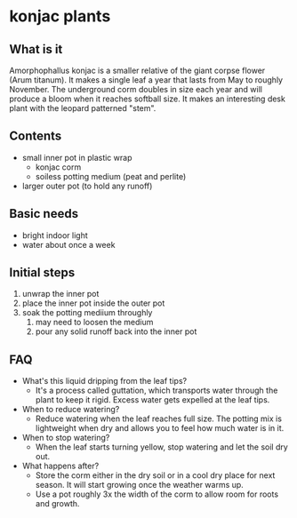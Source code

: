 # konjac plants

## What is it

Amorphophallus konjac is a smaller relative of the giant corpse flower (Arum titanum). It makes a single leaf a year that lasts from May to roughly November. The underground corm doubles in size each year and will produce a bloom when it reaches softball size. It makes an interesting desk plant with the leopard patterned "stem".

## Contents

- small inner pot in plastic wrap
    - konjac corm
    - soiless potting medium (peat and perlite)
- larger outer pot (to hold any runoff)

## Basic needs

- bright indoor light
- water about once a week

## Initial steps

1. unwrap the inner pot
1. place the inner pot inside the outer pot
1. soak the potting mediium throughly
    1. may need to loosen the medium
    1. pour any solid runoff back into the inner pot

## FAQ

- What's this liquid dripping from the leaf tips?
  - It's a process called guttation, which transports water through the plant to keep it rigid. Excess water gets expelled at the leaf tips.
- When to reduce watering?
  - Reduce watering when the leaf reaches full size. The potting mix is lightweight when dry and allows you to feel how much water is in it.
- When to stop watering?
  - When the leaf starts turning yellow, stop watering and let the soil dry out.
- What happens after?
  - Store the corm either in the dry soil or in a cool dry place for next season. It will start growing once the weather warms up.
  - Use a pot roughly 3x the width of the corm to allow room for roots and growth.
